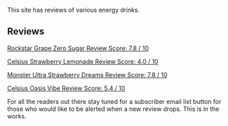 This site has reviews of various energy drinks.

Reviews
---------------
[Rockstar Grape Zero Sugar Review       Score: 7.8 / 10](https://thebrownknight13.github.io/EnergyDrinksReviewsWebsite/RockstarGrapeZeroSugarReview.html)

[Celsius Strawberry Lemonade Review     Score: 4.0 / 10](https://thebrownknight13.github.io/EnergyDrinksReviewsWebsite/CelsiusStrawberryLemonadeReview.html)

[Monster Ultra Strawberry Dreams Review Score: 7.8 / 10](https://thebrownknight13.github.io/EnergyDrinksReviewsWebsite/MonsterUltraStrawberryDreamsReview.html)

[Celsius Oasis Vibe Review              Score: 5.4 / 10](https://thebrownknight13.github.io/EnergyDrinksReviewsWebsite/CelsiusOasisVibeReiview.html)







For all the readers out there stay tuned for a subscriber email list button for those who would like to be alerted when a new review drops. This is in the works. 

